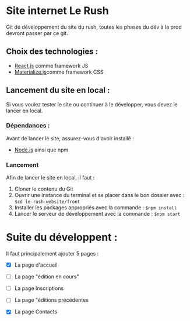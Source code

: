# Site internet Le Rush


Git de développement du site du rush, toutes les phases du dév à la prod devront passer par ce git.

## Choix des technologies : 


- [React.js](https://reactjs.org/) comme framework JS
- [Materialize.js](https://materializecss.com/)comme framework CSS


## Lancement du site en local : 
Si vous voulez tester le site ou continuer à le développer, vous devez le lancer en local. 

### Dépendances : 
Avant de lancer le site, assurez-vous d'avoir installé : 
- [Node.js](https://nodejs.org/en/) ainsi que npm

### Lancement
Afin de lancer le site en local, il faut : 
 1. Cloner le contenu du Git
 2. Ouvrir une instance du terminal et se placer dans le bon dossier avec : `$cd le-rush-website/front`
 3. Installer les packages appropriés avec la commande : `$npm install`
 4. Lancer le serveur de développement avec la commande : `$npm start`

# Suite du développent :
Il faut principalement ajouter 5 pages :
- [x] La page d'accueil
- [ ] La page "édition en cours"
- [ ] La page Inscriptions
- [ ] La page "éditions précédentes
- [x] La page Contacts


